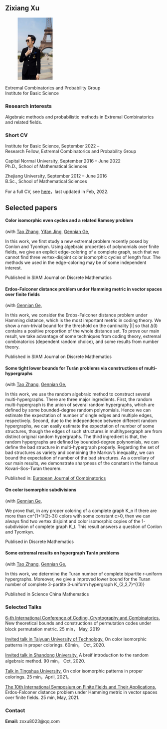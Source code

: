 

<meta charset="utf-8">
<meta http-equiv="X-UA-Compatible" content="IE=edge">
<meta name="viewport" content="width=device-width, initial-scale=1">


## Zixiang Xu
	
		
  <div class="about">
      <figure class="profile">
      <img src="XzxMarriage.png">
    </figure>
    <p class="description">
      Extremal Combinatorics and Probability Group<br>
      Institute for Basic Science<br>
	   
   <h3> Research interests</h3>
    Algebraic methods and probabilistic methods in Extremal Combinatorics and related fields.
       
       
	
<h3>Short CV</h3>
	 <p>
     Institute for Basic Science, September 2022 – <br>
      Research Fellow, Extremal Combinatorics and Probability Group 
    </p>
    <p>
     Capital Normal University, September 2016 – June 2022<br>
      Ph.D., School of Mathematical Sciences 
    </p>
    <p>
      Zhejiang University, September 2012 – June 2016<br>
      B.Sc., School of Mathematical Sciences
    </p>
	
For a full CV, see <a href="main.pdf" target="_blank">here</a>，last updated in Feb, 2022.	
	
<h2>Selected papers</h2>


<div class="items">      
        <article class="item">   
  <h4>Color isomorphic even cycles and a related Ramsey problem</h4>
    <span>
      (with       
        <a href="https://zhant220.github.io/homepage/" target="_blank">Tao Zhang</a>, 
	    <a href="yifanjing.wordpress.com" target="_blank">Yifan Jing</a>,
        <a href="http://math.cnu.edu.cn/szdw/qtjs/161049.htm" target="_blank">Gennian Ge</a>,    
    </span>
  <p>
    <p> In this work, we first study a new extremal problem recently posed by Conlon and Tyomkyn. Using algebraic properties of polynomials over finite fields, we give an explicit edge-coloring of a complete graph, such that we cannot find three vertex-disjoint color isomorphic cycles of length four. The methods we used in the edge-coloring may be of some independent interest.  </p>
 
<div class="item__primary-actions">
 Published in  <span>SIAM Journal on Discrete Mathematics</span>  
</div>
  </p>
  <p class="item__secondary-actions">
  </p>
</article>
	

 <div class="items">      
        <article class="item">   
  <h4>Erdos-Falconer distance problem under Hamming metric in vector spaces over finite fields</h4>
    <span>
      (with         
        <a href="http://math.cnu.edu.cn/szdw/qtjs/161049.htm" target="_blank">Gennian Ge</a>,    
    </span>
  <p>
    <p> In this work, we consider the  Erdos-Falconer distance problem under Hamming distance, which is the most important metric in coding theory. We show a non-trivial bound for the threshold on the cardinality |I| so that ∆(I) contains a positive proportion of the whole distance set. To prove our main result, we take advantage of some techniques from coding theory, extremal combinatorics (dependent random choice), and some results from number theory.</p>
		<div class="item__primary-actions">
 Published in <span>SIAM Journal on Discrete Mathematics</span>  
</div>
  </p>
  <p class="item__secondary-actions">
  
    
  </p>
</article>


<div class="items">      
        <article class="item">   
  <h4>Some tight lower bounds for Turán problems via constructions of multi-hypergraphs</h4>
    <span>
      (with       
        <a href="https://zhant220.github.io/homepage/" target="_blank">Tao Zhang</a>,  
        <a href="http://math.cnu.edu.cn/szdw/qtjs/161049.htm" target="_blank">Gennian Ge</a>,    
    </span>
  <p>
    <p> In this work, we use the random algebraic method to construct several multi-hypergraphs. There are three major ingredients. First, the random multi-hypergraph is the union of several random hypergraphs, which are defined by some bounded-degree random
polynomials. Hence we can estimate the expectation of number of single edges and multiple edges, respectively. Second, due to the independence between different random hypergraphs, we can easily estimate the expectation of number of some structures, though the edges of such structures in multihypergraph are from distinct original random hypergraphs. The third ingredient is that, the random hypergraphs are defined by bounded-degree polynomials, we can define the bad structure in multi-hypergraph properly. Regarding the set of bad structures as variety and combining the Markov’s inequality, we can bound the expectation of
number of the bad structures.
		As a corollary of our main results, we demonstrate sharpness of the constant in the famous Kovari–Sos–Turan theorem.</p>
		<div class="item__primary-actions">
 Published in:  <span><a href="https://doi.org/10.1016/j.ejc.2020.103161" target="_blank">European Journal of Combinatorics</a></span>  
</div>
  </p>
  <p class="item__secondary-actions">
    
  </p>
</article>


<div class="items">      
        <article class="item">   
  <h4>On color isomorphic subdivisions</h4>
    <span>
      (with       
        <a href="http://math.cnu.edu.cn/szdw/qtjs/161049.htm" target="_blank">Gennian Ge</a>,    
    </span>
  <p>
    <p> We prove that, in any proper coloring of a complete graph K_n if there are more than cn^{1+1/(2t-3)} colors with some constant c>0, then we can always find two vertex disjoint and color isomorphic copies of the 1-subdivision of complete graph K_t. This result answers a question of Conlon and Tyomkyn.   </p>
 <div class="item__primary-actions">
   <span> Publised in Discrete Mathematics</span>
</div>
  </p>
  <p class="item__secondary-actions">
    
  </p>
</article>

<div class="items">      
        <article class="item">  
  <h4>Some extremal results on hypergraph Turán problems</h4>
    <span>
      (with       
        <a href="https://zhant220.github.io/homepage/" target="_blank">Tao Zhang</a>,  
        <a href="http://math.cnu.edu.cn/szdw/qtjs/161049.htm" target="_blank">Gennian Ge</a>,    
    </span>
  <p>
    <p> In this work, we determine the Turan number of complete bipartite r-uniform hypergraphs. Moreover, we give a improved lower bound for the Turan number of complete 3-partite 3-uniform hypergraph K_{2,2,7}^{(3)} </p>
 <div class="item__primary-actions">
    <span>Published in Science China Mathematics</span>  
</div>
  </p>
  <p class="item__secondary-actions">
    
  </p>
</article>

	
	


















































 














   








<h3>Selected Talks</h3>

 <p><a href="https://www.hubu.edu.cn/info/1316/30867.htm" target="_blank">6-th International Conference of Coding, Cryptography and Combinatorics.</a> New theoretical bounds and constructions of permutation codes under block permutation metric. 25 min， May, 2019 </p>
 <p><a href="https://www.bilibili.com/video/BV1n54y1k7EY?from=search&seid=12406358348923389711" target="_blank">Invited talk in Taiyuan University of Technology.</a> On color isomorphic patterns in proper colorings. 60min， Oct, 2020. </p>
 <p><a href="SDUtalk.jpg" target="_blank">Invited talk in Shandong University.</a> A breif introduction to the random algebraic method. 90 min， Oct, 2020. </p>
 <p><a href="https://mp.weixin.qq.com/s/a8aeHPlRuMsikUSJzqTidg" target="_blank">Talk in Tingshua University.</a> On color isomorphic patterns in proper colorings. 25 min，April, 2021。 </p>
 <p><a href="https://www.csiam.org.cn/home/article/detail/id/1509.html" target="_blank">The 10th International Symposium on Finite Fields and Their Applications. </a> Erdos-Falconer distance problem under Hamming metric in vector spaces over finite fields. 25 min, May, 2021. </p>
 
 
 
<h3>Contact</h3>
    <p>
      <strong>Email:</strong> zxxu8023@qq.com<br>
      
 
  


 
